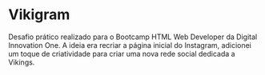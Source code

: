 # Vikigram
Desafio prático realizado para o Bootcamp HTML Web Developer da Digital Innovation One. A ideia era recriar a página inicial do  Instagram, adicionei um toque de criatividade para criar uma nova rede social dedicada a Vikings.
